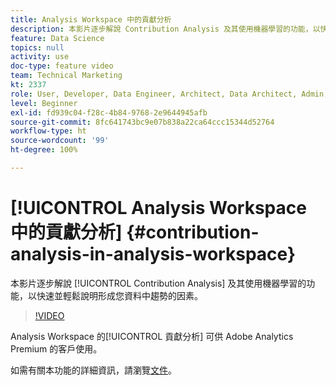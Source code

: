 ```yaml
---
title: Analysis Workspace 中的貢獻分析
description: 本影片逐步解說 Contribution Analysis 及其使用機器學習的功能，以快速並輕鬆說明形成您資料中趨勢的因素。
feature: Data Science
topics: null
activity: use
doc-type: feature video
team: Technical Marketing
kt: 2337
role: User, Developer, Data Engineer, Architect, Data Architect, Admin, Leader
level: Beginner
exl-id: fd939c04-f28c-4b84-9768-2e9644945afb
source-git-commit: 8fc641743bc9e07b838a22ca64ccc15344d52764
workflow-type: ht
source-wordcount: '99'
ht-degree: 100%

---
```


# [!UICONTROL Analysis Workspace 中的貢獻分析] {#contribution-analysis-in-analysis-workspace}

本影片逐步解說 [!UICONTROL Contribution Analysis] 及其使用機器學習的功能，以快速並輕鬆說明形成您資料中趨勢的因素。

>[!VIDEO](https://video.tv.adobe.com/v/25443/?quality=12&learn=on)

Analysis Workspace 的[!UICONTROL 貢獻分析] 可供 Adobe Analytics Premium 的客戶使用。

如需有關本功能的詳細資訊，請瀏覽[文件](https://experienceleague.adobe.com/docs/analytics/analyze/analysis-workspace/virtual-analyst/anomaly-detection/anomaly-detection.html?lang=zh-Hant)。
